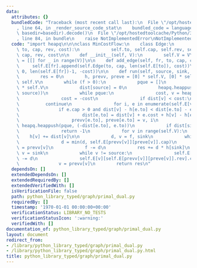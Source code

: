 ```yaml
---
data:
  attributes: {}
  bundledCode: "Traceback (most recent call last):\n  File \"/opt/hostedtoolcache/Python/3.8.5/x64/lib/python3.8/site-packages/onlinejudge_verify/documentation/build.py\"\
    , line 64, in _render_source_code_stat\n    bundled_code = language.bundle(stat.path,\
    \ basedir=basedir).decode()\n  File \"/opt/hostedtoolcache/Python/3.8.5/x64/lib/python3.8/site-packages/onlinejudge_verify/languages/python.py\"\
    , line 84, in bundle\n    raise NotImplementedError\nNotImplementedError\n"
  code: "import heapq\n\n\nclass MinCostFlow:\n    class Edge:\n        def __init__(self,\
    \ to, cap, rev, cost):\n            self.to, self.cap, self.rev, self.cost = to,\
    \ cap, rev, cost\n\n    def __init__(self, V):\n        self.V = V\n        self.E\
    \ = [[] for _ in range(V)]\n\n    def add_edge(self, fr, to, cap, cost):\n   \
    \     self.E[fr].append(self.Edge(to, cap, len(self.E[to]), cost))\n        self.E[to].append(self.Edge(fr,\
    \ 0, len(self.E[fr])-1, -cost))\n\n    def run(self, source, sink, f, INF=10**5):\n\
    \        res = 0\n        h, prevv, preve = [0] * self.V, [0] * self.V, [0] *\
    \ self.V\n        while (f > 0):\n            pque = []\n            dist = [INF]\
    \ * self.V\n            dist[source] = 0\n            heapq.heappush(pque, (0,\
    \ source))\n            while pque:\n                cost, v = heapq.heappop(pque)\n\
    \                cost = -cost\n                if dist[v] < cost:\n          \
    \          continue\n                for i, e in enumerate(self.E[v]):\n     \
    \               if e.cap > 0 and dist[v] - h[e.to] < dist[e.to] - e.cost - h[v]:\n\
    \                        dist[e.to] = dist[v] + e.cost + h[v] - h[e.to]\n    \
    \                    prevv[e.to], preve[e.to] = v, i\n                       \
    \ heapq.heappush(pque, (-dist[e.to], e.to))\n            if dist[sink] == INF:\n\
    \                return -1\n            for v in range(self.V):\n            \
    \    h[v] += dist[v]\n\n            d, v = f, sink\n            while v != source:\n\
    \                d = min(d, self.E[prevv[v]][preve[v]].cap)\n                v\
    \ = prevv[v]\n            f -= d\n            res += d * h[sink]\n           \
    \ v = sink\n            while v != source:\n                self.E[prevv[v]][preve[v]].cap\
    \ -= d\n                self.E[v][self.E[prevv[v]][preve[v]].rev].cap += d\n \
    \               v = prevv[v]\n        return res\n"
  dependsOn: []
  extendedDependsOn: []
  extendedRequiredBy: []
  extendedVerifiedWith: []
  isVerificationFile: false
  path: python_library_typed/graph/primal_dual.py
  requiredBy: []
  timestamp: '1970-01-01 00:00:00+00:00'
  verificationStatus: LIBRARY_NO_TESTS
  verificationStatusIcon: ':warning:'
  verifiedWith: []
documentation_of: python_library_typed/graph/primal_dual.py
layout: document
redirect_from:
- /library/python_library_typed/graph/primal_dual.py
- /library/python_library_typed/graph/primal_dual.py.html
title: python_library_typed/graph/primal_dual.py
---
```

